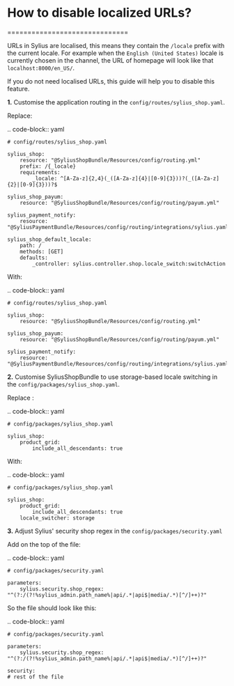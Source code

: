 # How to disable localized URLs?
==============================

URLs in Sylius are localised, this means they contain the ``/locale`` prefix with the current locale.
For example when the ``English (United States)`` locale is currently chosen in the channel, the URL of homepage will
look like that ``localhost:8000/en_US/``.

If you do not need localised URLs, this guide will help you to disable this feature.

**1.** Customise the application routing in the ``config/routes/sylius_shop.yaml``.

Replace:

.. code-block:: yaml

    # config/routes/sylius_shop.yaml

    sylius_shop:
        resource: "@SyliusShopBundle/Resources/config/routing.yml"
        prefix: /{_locale}
        requirements:
            _locale: ^[A-Za-z]{2,4}(_([A-Za-z]{4}|[0-9]{3}))?(_([A-Za-z]{2}|[0-9]{3}))?$

    sylius_shop_payum:
        resource: "@SyliusShopBundle/Resources/config/routing/payum.yml"

    sylius_payment_notify:
        resource: "@SyliusPaymentBundle/Resources/config/routing/integrations/sylius.yaml"

    sylius_shop_default_locale:
        path: /
        methods: [GET]
        defaults:
            _controller: sylius.controller.shop.locale_switch:switchAction

With:

.. code-block:: yaml

    # config/routes/sylius_shop.yaml

    sylius_shop:
        resource: "@SyliusShopBundle/Resources/config/routing.yml"

    sylius_shop_payum:
        resource: "@SyliusShopBundle/Resources/config/routing/payum.yml"

    sylius_payment_notify:
        resource: "@SyliusPaymentBundle/Resources/config/routing/integrations/sylius.yaml"

**2.** Customise SyliusShopBundle to use storage-based locale switching in the ``config/packages/sylius_shop.yaml``.

Replace :

.. code-block:: yaml

    # config/packages/sylius_shop.yaml

    sylius_shop:
        product_grid:
            include_all_descendants: true

With:

.. code-block:: yaml

    # config/packages/sylius_shop.yaml

    sylius_shop:
        product_grid:
            include_all_descendants: true
        locale_switcher: storage

**3.** Adjust Sylius' security shop regex in the ``config/packages/security.yaml``

Add on the top of the file:

.. code-block:: yaml

    # config/packages/security.yaml

    parameters:
        sylius.security.shop_regex: "^(?:/(?!%sylius_admin.path_name%|api/.*|api$|media/.*)[^/]++)?"

So the file should look like this:

.. code-block:: yaml

    # config/packages/security.yaml

    parameters:
        sylius.security.shop_regex: "^(?:/(?!%sylius_admin.path_name%|api/.*|api$|media/.*)[^/]++)?"

    security:
    # rest of the file
